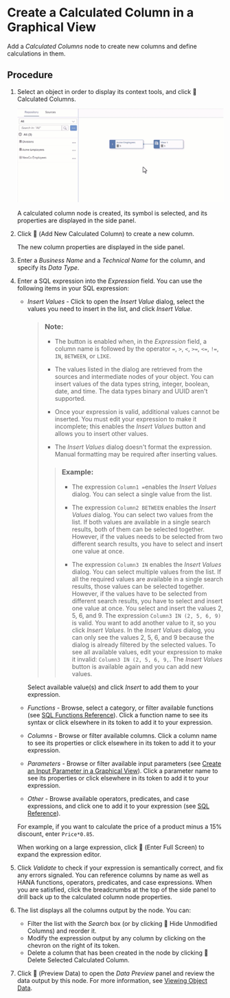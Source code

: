 <!-- loio3897f480b9404e6f82de9bba410f17c0 -->

<link rel="stylesheet" type="text/css" href="css/sap-icons.css"/>

# Create a Calculated Column in a Graphical View

Add a *Calculated Columns* node to create new columns and define calculations in them.



## Procedure

1.  Select an object in order to display its context tools, and click <span class="FPA-icons-V3"></span> Calculated Columns.

    ![](images/Graphical_View_Editor_-_Create_a_Column_83113a9.gif)

    A calculated column node is created, its symbol is selected, and its properties are displayed in the side panel.

2.  Click <span class="FPA-icons-V3"></span> \(Add New Calculated Column\) to create a new column.

    The new column properties are displayed in the side panel.

3.  Enter a *Business Name* and a *Technical Name* for the column, and specify its *Data Type*.

4.  Enter a SQL expression into the *Expression* field. You can use the following items in your SQL expression:

    -   *Insert Values* - Click to open the *Insert Value* dialog, select the values you need to insert in the list, and click *Insert Value*.

        > ### Note:  
        > -   The button is enabled when, in the *Expression* field, a column name is followed by the operator `=`, `>`, `<`, `>=`, `<=`, `!=`, `IN`, `BETWEEN`, or `LIKE`.
        > 
        > -   The values listed in the dialog are retrieved from the sources and intermediate nodes of your object. You can insert values of the data types string, integer, boolean, date, and time. The data types binary and UUID aren't supported.
        > -   Once your expression is valid, additional values cannot be inserted. You must edit your expression to make it incomplete; this enables the *Insert Values* button and allows you to insert other values.
        > -   The *Insert Values* dialog doesn't format the expression. Manual formatting may be required after inserting values.
        > 
        > > ### Example:  
        > > -   The expression `Column1 =`enables the *Insert Values* dialog. You can select a single value from the list.
        > > 
        > > -   The expression `Column2 BETWEEN` enables the *Insert Values* dialog. You can select two values from the list. If both values are available in a single search results, both of them can be selected together. However, if the values needs to be selected from two different search results, you have to select and insert one value at once.
        > > -   The expression `Column3 IN` enables the *Insert Values* dialog. You can select multiple values from the list. If all the required values are available in a single search results, those values can be selected together. However, if the values have to be selected from different search results, you have to select and insert one value at once. You select and insert the values 2, 5, 6, and 9. The expression `Column3 IN (2, 5, 6, 9)` is valid. You want to add another value to it, so you click *Insert Values*. In the *Insert Values* dialog, you can only see the values 2, 5, 6, and 9 because the dialog is already filtered by the selected values. To see all available values, edit your expression to make it invalid: `Column3 IN (2, 5, 6, 9,`. The *Insert Values* button is available again and you can add new values.

        Select available value\(s\) and click *Insert* to add them to your expression.

    -   *Functions* - Browse, select a category, or filter available functions \(see [SQL Functions Reference](sql-functions-reference-6d624a1.md)\). Click a function name to see its syntax or click elsewhere in its token to add it to your expression.
    -   *Columns* - Browse or filter available columns. Click a column name to see its properties or click elsewhere in its token to add it to your expression.
    -   *Parameters* - Browse or filter available input parameters \(see [Create an Input Parameter in a Graphical View](create-an-input-parameter-in-a-graphical-view-53fa99a.md)\). Click a parameter name to see its properties or click elsewhere in its token to add it to your expression.
    -   *Other* - Browse available operators, predicates, and case expressions, and click one to add it to your expression \(see [SQL Reference](sql-reference-6a37cc5.md)\).

    For example, if you want to calculate the price of a product minus a 15% discount, enter `Price*0.85`.

    When working on a large expression, click <span class="FPA-icons-V3"></span> \(Enter Full Screen\) to expand the expression editor.

5.  Click *Validate* to check if your expression is semantically correct, and fix any errors signaled. You can reference columns by name as well as HANA functions, operators, predicates, and case expressions. When you are satisfied, click the breadcrumbs at the top of the side panel to drill back up to the calculated column node properties.

6.  The list displays all the columns output by the node. You can:

    -   Filter the list with the *Search* box \(or by clicking <span class="FPA-icons-V3"></span> Hide Unmodified Columns\) and reorder it.
    -   Modify the expression output by any column by clicking on the chevron on the right of its token.
    -   Delete a column that has been created in the node by clicking <span class="FPA-icons-V3"></span> Delete Selected Calculated Column.

7.  Click <span class="FPA-icons-V3"></span> \(Preview Data\) to open the *Data Preview* panel and review the data output by this node. For more information, see [Viewing Object Data](viewing-object-data-b338e4a.md).


